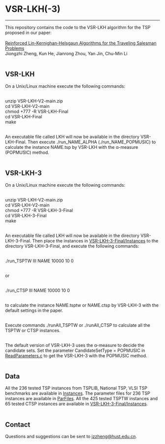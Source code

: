 # VSR-LKH(-3)
----
This repository contains the code to the VSR-LKH algorithm for the TSP proposed in our paper: <br> <br>
[Reinforced Lin-Kernighan-Helsgaun Algorithms for the Traveling Salesman Problems](https://ojs.aaai.org/index.php/AAAI/article/view/17476) <br>
Jiongzhi Zheng, Kun He, Jianrong Zhou, Yan Jin, Chu-Min Li <br> <br>

VSR-LKH
----
On a Unix/Linux machine execute the following commands: <br> <br>

unzip VSR-LKH-V2-main.zip <br>
cd VSR-LKH-V2-main <br>
chmod +777 -R VSR-LKH-Final <br>
cd VSR-LKH-Final <br>
make <br> <br>

An executable file called LKH will now be available in the directory VSR-LKH-Final. Then execute ./run_NAME_ALPHA (./run_NAME_POPMUSIC) to calculate the instance NAME.tsp by VSR-LKH with the α-measure (POPMUSIC) method. <br> <br>

VSR-LKH-3
----
On a Unix/Linux machine execute the following commands: <br> <br>

unzip VSR-LKH-V2-main.zip <br>
cd VSR-LKH-V2-main <br>
chmod +777 -R VSR-LKH-3-Final <br>
cd VSR-LKH-3-Final <br>
make <br> <br>

An executable file called LKH will now be available in the directory VSR-LKH-3-Final. Then place the instances in [VSR-LKH-3-Final/Instances](./VSR-LKH-3-Final/Instances) to the directory VSR-LKH-3-Final, and execute the following commands: <br> <br>

./run_TSPTW III NAME 10000 10 0 <br> <br>

or <br> <br>

./run_CTSP III NAME 10000 10 0 <br> <br>

to calculate the instance NAME.tsptw or NAME.ctsp by VSR-LKH-3 with the default settings in the paper. <br> <br>

Execute commands ./runAll_TSPTW or ./runAll_CTSP to calculate all the TSPTW or CTSP instances. <br> <br>

The default version of VSR-LKH-3 uses the α-measure to decide the candidate sets. Set the parameter CandidateSetType = POPMUSIC in [ReadParameters.c](./VSR-LKH-3-Final/SRC/ReadParameters.c) to get the VSR-LKH-3 with the POPMUSIC method. <br> <br>

Data
----
All the 236 tested TSP instances from TSPLIB, National TSP, VLSI TSP benchmarks are available in [Instances](./Instances). The parameter files for 236 TSP instances are available in [ParFiles](./ParFiles). All the 425 tested TSPTW instances and 65 tested CTSP instances are available in [VSR-LKH-3-Final/Instances](./VSR-LKH-3-Final/Instances). <br> <br>

Contact
----
Questions and suggestions can be sent to jzzheng@hust.edu.cn.
